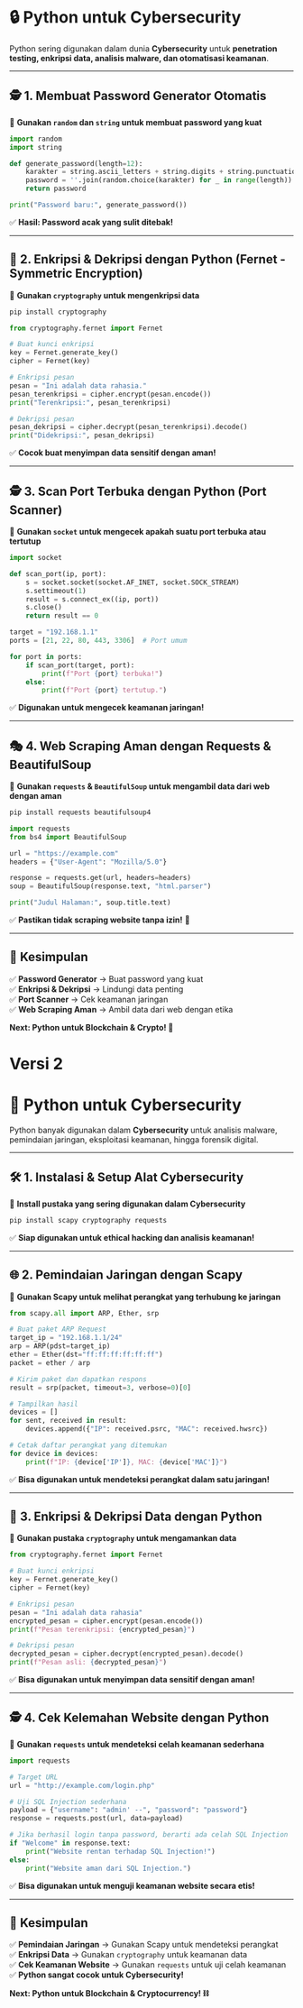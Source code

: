 # 🔒 **Python untuk Cybersecurity**  

Python sering digunakan dalam dunia **Cybersecurity** untuk **penetration testing, enkripsi data, analisis malware, dan otomatisasi keamanan**.  

---

## 🕵 **1. Membuat Password Generator Otomatis**  

📌 **Gunakan `random` dan `string` untuk membuat password yang kuat**  
```python
import random
import string

def generate_password(length=12):
    karakter = string.ascii_letters + string.digits + string.punctuation
    password = ''.join(random.choice(karakter) for _ in range(length))
    return password

print("Password baru:", generate_password())
```
✅ **Hasil: Password acak yang sulit ditebak!**  

---

## 🔑 **2. Enkripsi & Dekripsi dengan Python (Fernet - Symmetric Encryption)**  

📌 **Gunakan `cryptography` untuk mengenkripsi data**  
```sh
pip install cryptography
```

```python
from cryptography.fernet import Fernet

# Buat kunci enkripsi
key = Fernet.generate_key()
cipher = Fernet(key)

# Enkripsi pesan
pesan = "Ini adalah data rahasia."
pesan_terenkripsi = cipher.encrypt(pesan.encode())
print("Terenkripsi:", pesan_terenkripsi)

# Dekripsi pesan
pesan_dekripsi = cipher.decrypt(pesan_terenkripsi).decode()
print("Didekripsi:", pesan_dekripsi)
```
✅ **Cocok buat menyimpan data sensitif dengan aman!**  

---

## 🕵 **3. Scan Port Terbuka dengan Python (Port Scanner)**  

📌 **Gunakan `socket` untuk mengecek apakah suatu port terbuka atau tertutup**  
```python
import socket

def scan_port(ip, port):
    s = socket.socket(socket.AF_INET, socket.SOCK_STREAM)
    s.settimeout(1)
    result = s.connect_ex((ip, port))
    s.close()
    return result == 0

target = "192.168.1.1"
ports = [21, 22, 80, 443, 3306]  # Port umum

for port in ports:
    if scan_port(target, port):
        print(f"Port {port} terbuka!")
    else:
        print(f"Port {port} tertutup.")
```
✅ **Digunakan untuk mengecek keamanan jaringan!**  

---

## 🎭 **4. Web Scraping Aman dengan Requests & BeautifulSoup**  

📌 **Gunakan `requests` & `BeautifulSoup` untuk mengambil data dari web dengan aman**  
```sh
pip install requests beautifulsoup4
```

```python
import requests
from bs4 import BeautifulSoup

url = "https://example.com"
headers = {"User-Agent": "Mozilla/5.0"}

response = requests.get(url, headers=headers)
soup = BeautifulSoup(response.text, "html.parser")

print("Judul Halaman:", soup.title.text)
```
✅ **Pastikan tidak scraping website tanpa izin!** 🚨  

---

## 🎯 **Kesimpulan**  
✅ **Password Generator** → Buat password yang kuat  
✅ **Enkripsi & Dekripsi** → Lindungi data penting  
✅ **Port Scanner** → Cek keamanan jaringan  
✅ **Web Scraping Aman** → Ambil data dari web dengan etika  

**Next: Python untuk Blockchain & Crypto! 🚀**

# Versi 2

# 🔐 **Python untuk Cybersecurity**  

Python banyak digunakan dalam **Cybersecurity** untuk analisis malware, pemindaian jaringan, eksploitasi keamanan, hingga forensik digital.  

---

## 🛠 **1. Instalasi & Setup Alat Cybersecurity**  

📌 **Install pustaka yang sering digunakan dalam Cybersecurity**  
```sh
pip install scapy cryptography requests
```
✅ **Siap digunakan untuk ethical hacking dan analisis keamanan!**  

---

## 🌐 **2. Pemindaian Jaringan dengan Scapy**  

📌 **Gunakan Scapy untuk melihat perangkat yang terhubung ke jaringan**  
```python
from scapy.all import ARP, Ether, srp

# Buat paket ARP Request
target_ip = "192.168.1.1/24"  
arp = ARP(pdst=target_ip)
ether = Ether(dst="ff:ff:ff:ff:ff:ff")
packet = ether / arp

# Kirim paket dan dapatkan respons
result = srp(packet, timeout=3, verbose=0)[0]

# Tampilkan hasil
devices = []
for sent, received in result:
    devices.append({"IP": received.psrc, "MAC": received.hwsrc})

# Cetak daftar perangkat yang ditemukan
for device in devices:
    print(f"IP: {device['IP']}, MAC: {device['MAC']}")
```
✅ **Bisa digunakan untuk mendeteksi perangkat dalam satu jaringan!**  

---

## 🔑 **3. Enkripsi & Dekripsi Data dengan Python**  

📌 **Gunakan pustaka `cryptography` untuk mengamankan data**  
```python
from cryptography.fernet import Fernet

# Buat kunci enkripsi
key = Fernet.generate_key()
cipher = Fernet(key)

# Enkripsi pesan
pesan = "Ini adalah data rahasia"
encrypted_pesan = cipher.encrypt(pesan.encode())
print(f"Pesan terenkripsi: {encrypted_pesan}")

# Dekripsi pesan
decrypted_pesan = cipher.decrypt(encrypted_pesan).decode()
print(f"Pesan asli: {decrypted_pesan}")
```
✅ **Bisa digunakan untuk menyimpan data sensitif dengan aman!**  

---

## 🕵️ **4. Cek Kelemahan Website dengan Python**  

📌 **Gunakan `requests` untuk mendeteksi celah keamanan sederhana**  
```python
import requests

# Target URL
url = "http://example.com/login.php"

# Uji SQL Injection sederhana
payload = {"username": "admin' --", "password": "password"}
response = requests.post(url, data=payload)

# Jika berhasil login tanpa password, berarti ada celah SQL Injection
if "Welcome" in response.text:
    print("Website rentan terhadap SQL Injection!")
else:
    print("Website aman dari SQL Injection.")
```
✅ **Bisa digunakan untuk menguji keamanan website secara etis!**  

---

## 🎯 **Kesimpulan**  
✅ **Pemindaian Jaringan** → Gunakan Scapy untuk mendeteksi perangkat  
✅ **Enkripsi Data** → Gunakan `cryptography` untuk keamanan data  
✅ **Cek Keamanan Website** → Gunakan `requests` untuk uji celah keamanan  
✅ **Python sangat cocok untuk Cybersecurity!**  

**Next: Python untuk Blockchain & Cryptocurrency! ⛓️**